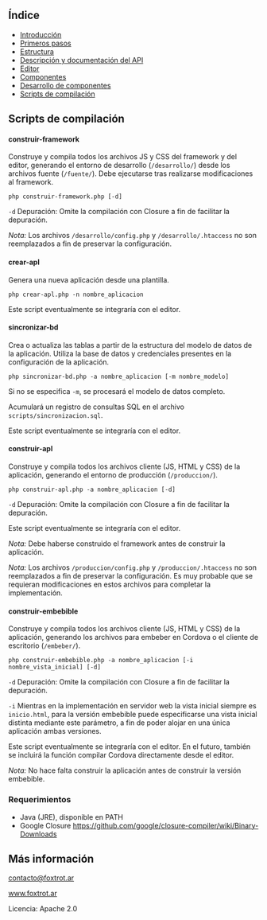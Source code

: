 ## Índice

- [Introducción](../README.md)
- [Primeros pasos](primeros-pasos.md)
- [Estructura](estructura.md)
- [Descripción y documentación del API](api.md)
- [Editor](editor.md)
- [Componentes](componentes.md)
- [Desarrollo de componentes](componentes-estructura.md)
- [Scripts de compilación](scripts.md)

## Scripts de compilación

#### construir-framework

Construye y compila todos los archivos JS y CSS del framework y del editor, generando el entorno de desarrollo (`/desarrollo/`) desde los archivos fuente (`/fuente/`). Debe ejecutarse tras realizarse modificaciones al framework.

    php construir-framework.php [-d]

`-d` Depuración: Omite la compilación con Closure a fin de facilitar la depuración.

*Nota:* Los archivos `/desarrollo/config.php` y `/desarrollo/.htaccess` no son reemplazados a fin de preservar la configuración.

#### crear-apl

Genera una nueva aplicación desde una plantilla.

    php crear-apl.php -n nombre_aplicacion

Este script eventualmente se integraría con el editor.

#### sincronizar-bd

Crea o actualiza las tablas a partir de la estructura del modelo de datos de la aplicación. Utiliza la base de datos y credenciales presentes en la configuración de la aplicación.

    php sincronizar-bd.php -a nombre_aplicacion [-m nombre_modelo]

Si no se especifica `-m`, se procesará el modelo de datos completo.

Acumulará un registro de consultas SQL en el archivo `scripts/sincronizacion.sql`.

Este script eventualmente se integraría con el editor.

#### construir-apl

Construye y compila todos los archivos cliente (JS, HTML y CSS) de la aplicación, generando el entorno de producción (`/produccion/`).

    php construir-apl.php -a nombre_aplicacion [-d]

`-d` Depuración: Omite la compilación con Closure a fin de facilitar la depuración.

Este script eventualmente se integraría con el editor.

*Nota:* Debe haberse construido el framework antes de construir la aplicación.

*Nota:* Los archivos `/produccion/config.php` y `/produccion/.htaccess` no son reemplazados a fin de preservar la configuración. Es muy probable que se requieran modificaciones en estos archivos para completar la implementación.

#### construir-embebible

Construye y compila todos los archivos cliente (JS, HTML y CSS) de la aplicación, generando los archivos para embeber en Cordova o el cliente de escritorio (`/embeber/`).

    php construir-embebible.php -a nombre_aplicacion [-i nombre_vista_inicial] [-d]

`-d` Depuración: Omite la compilación con Closure a fin de facilitar la depuración.

`-i` Mientras en la implementación en servidor web la vista inicial siempre es `inicio.html`, para la versión embebible puede especificarse una vista inicial distinta mediante este parámetro, a fin de poder alojar en una única aplicación ambas versiones.

Este script eventualmente se integraría con el editor. En el futuro, también se incluirá la función compilar Cordova directamente desde el editor.

*Nota:* No hace falta construir la aplicación antes de construir la versión embebible.

### Requerimientos

- Java (JRE), disponible en PATH
- Google Closure https://github.com/google/closure-compiler/wiki/Binary-Downloads

## Más información

contacto@foxtrot.ar

www.foxtrot.ar

Licencia: Apache 2.0
